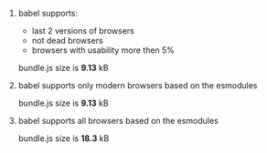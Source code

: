1. babel supports:
    - last 2 versions of browsers
    - not dead browsers
    - browsers with usability more then 5%

    bundle.js size is **9.13** kB

2. babel supports only modern browsers based on the esmodules

    bundle.js size is **9.13** kB

3. babel supports all browsers based on the esmodules

    bundle.js size is **18.3** kB
